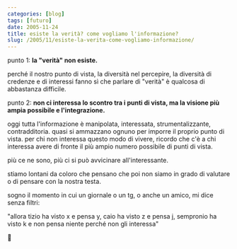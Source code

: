 ```yaml
---
categories: [blog]
tags: [futuro]
date: 2005-11-24
title: esiste la verità? come vogliamo l'informazione?
slug: /2005/11/esiste-la-verita-come-vogliamo-informazione/
---
```


punto 1: **la "verità" non esiste.**
  
perché il nostro punto di vista, la diversità nel percepire, la diversità di credenze e di interessi fanno sì che parlare di "verità" è qualcosa di abbastanza difficile.

punto 2: **non ci interessa lo scontro tra i punti di vista, ma la visione più ampia possibile e l'integrazione.**
  
oggi tutta l'informazione è manipolata, interessata, strumentalizzante, contradditoria. quasi si ammazzano ognuno per imporre il proprio punto di vista. per chi non interessa questo modo di vivere, ricordo che c'è a chi interessa avere di fronte il più ampio numero possibile di punti di vista.
  
più ce ne sono, più ci si può avvicinare all'interessante.

stiamo lontani da coloro che pensano che poi non siamo in grado di valutare o di pensare con la nostra testa.

sogno il momento in cui un giornale o un tg, o anche un amico, mi dice senza filtri:
  
"allora tizio ha visto x e pensa y, caio ha visto z e pensa j, sempronio ha visto k e non pensa niente perché non gli interessa"

🙂